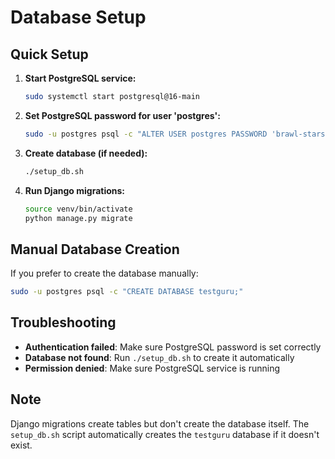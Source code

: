 # Database Setup

## Quick Setup

1. **Start PostgreSQL service:**
   ```bash
   sudo systemctl start postgresql@16-main
   ```

2. **Set PostgreSQL password for user 'postgres':**
   ```bash
   sudo -u postgres psql -c "ALTER USER postgres PASSWORD 'brawl-stars';"
   ```

3. **Create database (if needed):**
   ```bash
   ./setup_db.sh
   ```

4. **Run Django migrations:**
   ```bash
   source venv/bin/activate
   python manage.py migrate
   ```

## Manual Database Creation

If you prefer to create the database manually:

```bash
sudo -u postgres psql -c "CREATE DATABASE testguru;"
```

## Troubleshooting

- **Authentication failed**: Make sure PostgreSQL password is set correctly
- **Database not found**: Run `./setup_db.sh` to create it automatically
- **Permission denied**: Make sure PostgreSQL service is running

## Note

Django migrations create tables but don't create the database itself. The `setup_db.sh` script automatically creates the `testguru` database if it doesn't exist.
